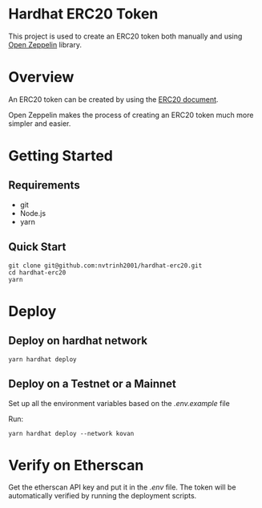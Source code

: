 # Hardhat ERC20 Token

This project is used to create an ERC20 token both manually and using [Open Zeppelin](https://www.openzeppelin.com/) library.

# Overview

An ERC20 token can be created by using the [ERC20 document](https://eips.ethereum.org/EIPS/eip-20).

Open Zeppelin makes the process of creating an ERC20 token much more simpler and easier.

# Getting Started

## Requirements

-   git
-   Node.js
-   yarn

## Quick Start

```
git clone git@github.com:nvtrinh2001/hardhat-erc20.git
cd hardhat-erc20
yarn
```

# Deploy

## Deploy on hardhat network

`yarn hardhat deploy`

## Deploy on a Testnet or a Mainnet

Set up all the environment variables based on the _.env.example_ file

Run:

`yarn hardhat deploy --network kovan`

# Verify on Etherscan

Get the etherscan API key and put it in the _.env_ file. The token will be automatically verified by running the deployment scripts.
